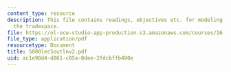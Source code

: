```yaml
---
content_type: resource
description: This file contains readings, objectives etc. for modeling and exploring
  the tradespace.
file: https://ol-ocw-studio-app-production.s3.amazonaws.com/courses/16-892j-space-system-architecture-and-design-fall-2004/ac1e98d4d861c05a0dee2fdcbffb490e_5000lec5outlnv2.pdf
file_type: application/pdf
resourcetype: Document
title: 5000lec5outlnv2.pdf
uid: ac1e98d4-d861-c05a-0dee-2fdcbffb490e
---
```

